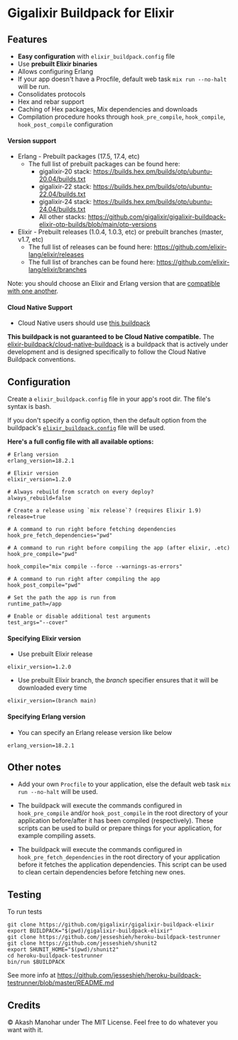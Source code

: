 # Gigalixir Buildpack for Elixir

## Features

* **Easy configuration** with `elixir_buildpack.config` file
* Use **prebuilt Elixir binaries**
* Allows configuring Erlang
* If your app doesn't have a Procfile, default web task `mix run --no-halt` will be run.
* Consolidates protocols
* Hex and rebar support
* Caching of Hex packages, Mix dependencies and downloads
* Compilation procedure hooks through `hook_pre_compile`, `hook_compile`, `hook_post_compile` configuration

#### Version support

* Erlang - Prebuilt packages (17.5, 17.4, etc)
  * The full list of prebuilt packages can be found here: 
    * gigalixir-20 stack: https://builds.hex.pm/builds/otp/ubuntu-20.04/builds.txt
    * gigalixir-22 stack: https://builds.hex.pm/builds/otp/ubuntu-22.04/builds.txt
    * gigalixir-24 stack: https://builds.hex.pm/builds/otp/ubuntu-24.04/builds.txt
    * All other stacks: https://github.com/gigalixir/gigalixir-buildpack-elixir-otp-builds/blob/main/otp-versions
* Elixir - Prebuilt releases (1.0.4, 1.0.3, etc) or prebuilt branches (master, v1.7, etc)
  * The full list of releases can be found here: https://github.com/elixir-lang/elixir/releases
  * The full list of branches can be found here: https://github.com/elixir-lang/elixir/branches

Note: you should choose an Elixir and Erlang version that are [compatible with one another](https://hexdocs.pm/elixir/compatibility-and-deprecations.html#compatibility-between-elixir-and-erlang-otp).

#### Cloud Native Support

* Cloud Native users should use [this buildpack](https://github.com/elixir-buildpack/cloud-native-buildpack)

**This buildpack is not guaranteed to be Cloud Native compatible.** 
The [elixir-buildpack/cloud-native-buildpack](https://github.com/elixir-buildpack/cloud-native-buildpack) is a buildpack that is actively under development
and is designed specifically to follow the Cloud Native Buildpack conventions.


## Configuration

Create a `elixir_buildpack.config` file in your app's root dir. The file's syntax is bash.

If you don't specify a config option, then the default option from the buildpack's [`elixir_buildpack.config`](https://github.com/gigalixir/gigalixir-buildpack-elixir/blob/main/elixir_buildpack.config) file will be used.


__Here's a full config file with all available options:__

```
# Erlang version
erlang_version=18.2.1

# Elixir version
elixir_version=1.2.0

# Always rebuild from scratch on every deploy?
always_rebuild=false

# Create a release using `mix release`? (requires Elixir 1.9)
release=true

# A command to run right before fetching dependencies
hook_pre_fetch_dependencies="pwd"

# A command to run right before compiling the app (after elixir, .etc)
hook_pre_compile="pwd"

hook_compile="mix compile --force --warnings-as-errors"

# A command to run right after compiling the app
hook_post_compile="pwd"

# Set the path the app is run from
runtime_path=/app

# Enable or disable additional test arguments
test_args="--cover"
```


#### Specifying Elixir version

* Use prebuilt Elixir release

```
elixir_version=1.2.0
```

* Use prebuilt Elixir branch, the *branch* specifier ensures that it will be downloaded every time

```
elixir_version=(branch main)
```

#### Specifying Erlang version

* You can specify an Erlang release version like below

```
erlang_version=18.2.1
```

## Other notes

* Add your own `Procfile` to your application, else the default web task `mix run --no-halt` will be used.

* The buildpack will execute the commands configured in `hook_pre_compile` and/or `hook_post_compile` in the root directory of your application before/after it has been compiled (respectively). These scripts can be used to build or prepare things for your application, for example compiling assets.
* The buildpack will execute the commands configured in `hook_pre_fetch_dependencies` in the root directory of your application before it fetches the application dependencies. This script can be used to clean certain dependencies before fetching new ones.

## Testing

To run tests
```
git clone https://github.com/gigalixir/gigalixir-buildpack-elixir
export BUILDPACK="$(pwd)/gigalixir-buildpack-elixir"
git clone https://github.com/jesseshieh/heroku-buildpack-testrunner
git clone https://github.com/jesseshieh/shunit2
export SHUNIT_HOME="$(pwd)/shunit2"
cd heroku-buildpack-testrunner
bin/run $BUILDPACK
```

See more info at https://github.com/jesseshieh/heroku-buildpack-testrunner/blob/master/README.md

## Credits

&copy; Akash Manohar under The MIT License. Feel free to do whatever you want with it.

